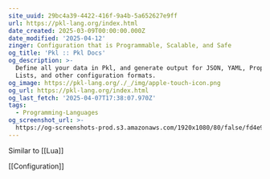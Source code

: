 ```yaml
---
site_uuid: 29bc4a39-4422-416f-9a4b-5a652627e9ff
url: https://pkl-lang.org/index.html
date_created: 2025-03-09T00:00:00.000Z
date_modified: '2025-04-12'
zinger: Configuration that is Programmable, Scalable, and Safe
og_title: 'Pkl :: Pkl Docs'
og_description: >-
  Define all your data in Pkl, and generate output for JSON, YAML, Property
  Lists, and other configuration formats.
og_image: https://pkl-lang.org/./_/img/apple-touch-icon.png
og_url: https://pkl-lang.org/index.html
og_last_fetch: '2025-04-07T17:38:07.970Z'
tags:
  - Programming-Languages
og_screenshot_url: >-
  https://og-screenshots-prod.s3.amazonaws.com/1920x1080/80/false/fd4e98e12f270da8ef045b85606b7dd4ab8d00c65942d0700ce2393fa4c2a811.jpeg
---
```





Similar to [[Lua]]

[[Configuration]]
